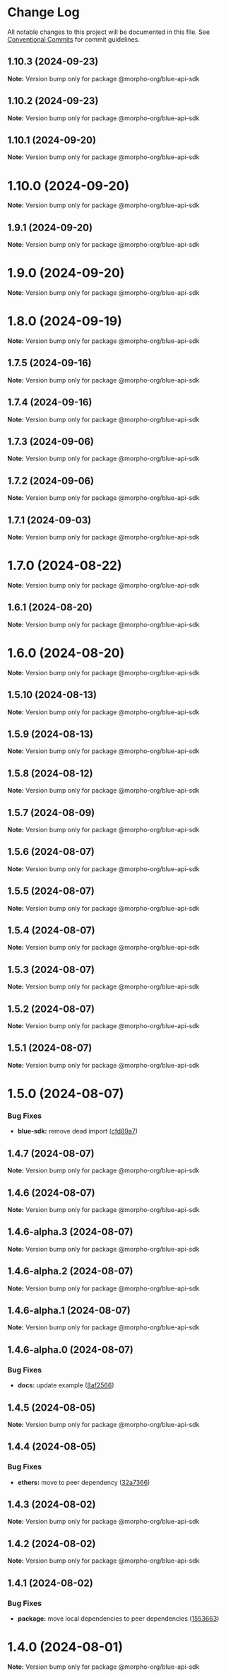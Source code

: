 # Change Log

All notable changes to this project will be documented in this file.
See [Conventional Commits](https://conventionalcommits.org) for commit guidelines.

## 1.10.3 (2024-09-23)

**Note:** Version bump only for package @morpho-org/blue-api-sdk

## 1.10.2 (2024-09-23)

**Note:** Version bump only for package @morpho-org/blue-api-sdk

## 1.10.1 (2024-09-20)

**Note:** Version bump only for package @morpho-org/blue-api-sdk

# 1.10.0 (2024-09-20)

**Note:** Version bump only for package @morpho-org/blue-api-sdk

## 1.9.1 (2024-09-20)

**Note:** Version bump only for package @morpho-org/blue-api-sdk

# 1.9.0 (2024-09-20)

**Note:** Version bump only for package @morpho-org/blue-api-sdk

# 1.8.0 (2024-09-19)

**Note:** Version bump only for package @morpho-org/blue-api-sdk

## 1.7.5 (2024-09-16)

**Note:** Version bump only for package @morpho-org/blue-api-sdk

## 1.7.4 (2024-09-16)

**Note:** Version bump only for package @morpho-org/blue-api-sdk

## 1.7.3 (2024-09-06)

**Note:** Version bump only for package @morpho-org/blue-api-sdk

## 1.7.2 (2024-09-06)

**Note:** Version bump only for package @morpho-org/blue-api-sdk

## 1.7.1 (2024-09-03)

**Note:** Version bump only for package @morpho-org/blue-api-sdk

# 1.7.0 (2024-08-22)

**Note:** Version bump only for package @morpho-org/blue-api-sdk

## 1.6.1 (2024-08-20)

**Note:** Version bump only for package @morpho-org/blue-api-sdk

# 1.6.0 (2024-08-20)

**Note:** Version bump only for package @morpho-org/blue-api-sdk

## 1.5.10 (2024-08-13)

**Note:** Version bump only for package @morpho-org/blue-api-sdk

## 1.5.9 (2024-08-13)

**Note:** Version bump only for package @morpho-org/blue-api-sdk

## 1.5.8 (2024-08-12)

**Note:** Version bump only for package @morpho-org/blue-api-sdk

## 1.5.7 (2024-08-09)

**Note:** Version bump only for package @morpho-org/blue-api-sdk

## 1.5.6 (2024-08-07)

**Note:** Version bump only for package @morpho-org/blue-api-sdk

## 1.5.5 (2024-08-07)

**Note:** Version bump only for package @morpho-org/blue-api-sdk

## 1.5.4 (2024-08-07)

**Note:** Version bump only for package @morpho-org/blue-api-sdk

## 1.5.3 (2024-08-07)

**Note:** Version bump only for package @morpho-org/blue-api-sdk

## 1.5.2 (2024-08-07)

**Note:** Version bump only for package @morpho-org/blue-api-sdk

## 1.5.1 (2024-08-07)

**Note:** Version bump only for package @morpho-org/blue-api-sdk

# 1.5.0 (2024-08-07)

### Bug Fixes

* **blue-sdk:** remove dead import ([cfd89a7](https://github.com/morpho-org/sdks/commit/cfd89a7dcb207bafb76c3294c1e96ab553c1568a))

## 1.4.7 (2024-08-07)

**Note:** Version bump only for package @morpho-org/blue-api-sdk

## 1.4.6 (2024-08-07)

**Note:** Version bump only for package @morpho-org/blue-api-sdk

## 1.4.6-alpha.3 (2024-08-07)

**Note:** Version bump only for package @morpho-org/blue-api-sdk

## 1.4.6-alpha.2 (2024-08-07)

**Note:** Version bump only for package @morpho-org/blue-api-sdk

## 1.4.6-alpha.1 (2024-08-07)

**Note:** Version bump only for package @morpho-org/blue-api-sdk

## 1.4.6-alpha.0 (2024-08-07)

### Bug Fixes

* **docs:** update example ([8af2566](https://github.com/morpho-org/sdks/commit/8af2566689c8c1ba70d20797e83837e9d0359108))

## 1.4.5 (2024-08-05)

**Note:** Version bump only for package @morpho-org/blue-api-sdk

## 1.4.4 (2024-08-05)

### Bug Fixes

* **ethers:** move to peer dependency ([32a7366](https://github.com/morpho-org/sdks/commit/32a7366e2a83a6a98bb0be69fc9d88f650174bf7))

## 1.4.3 (2024-08-02)

**Note:** Version bump only for package @morpho-org/blue-api-sdk

## 1.4.2 (2024-08-02)

**Note:** Version bump only for package @morpho-org/blue-api-sdk

## 1.4.1 (2024-08-02)

### Bug Fixes

* **package:** move local dependencies to peer dependencies ([1553663](https://github.com/morpho-org/sdks/commit/15536638c4564743b9d96de17b34739346b3b3e0))

# 1.4.0 (2024-08-01)

**Note:** Version bump only for package @morpho-org/blue-api-sdk
